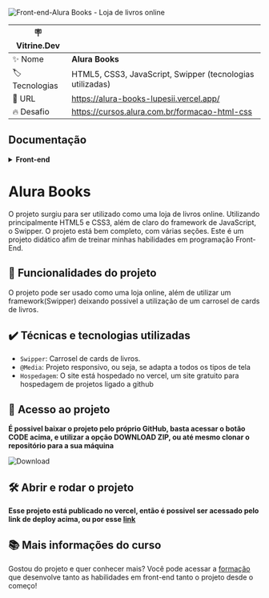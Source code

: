 ![Front-end-Alura Books - Loja de livros online](https://github.com/lupesii/alura-books/assets/51518452/61bdb3d3-9509-409a-a98c-ae7fc49b19da#vitrinedev)

| :placard: Vitrine.Dev |     |
| -------------  | --- |
| :sparkles: Nome        | **Alura Books**
| :label: Tecnologias | HTML5, CSS3, JavaScript, Swipper (tecnologias utilizadas)
| :rocket: URL         | https://alura-books-lupesii.vercel.app/
| :fire: Desafio     | https://cursos.alura.com.br/formacao-html-css

## Documentação

<details>
  <summary><b>Front-end</b></summary>

- [HTML5](https://developer.mozilla.org/pt-BR/docs/Web/HTML)
- [CSS3](https://developer.mozilla.org/pt-BR/docs/Web/CSS)    
- [JavaScript](https://developer.mozilla.org/pt-BR/docs/Web/JavaScript) 
</details>

# Alura Books

O projeto surgiu para ser utilizado como uma loja de livros online. Utilizando principalmente HTML5 e CSS3, além de claro do framework de JavaScript, o Swipper. O projeto está bem completo, com várias seções. Este é um projeto didático afim de treinar minhas habilidades em programação Front-End.

## 🔨 Funcionalidades do projeto

O projeto pode ser usado como uma loja online, além de utilizar um framework(Swipper) deixando possivel a utilização de um carrosel de cards de livros.

## ✔️ Técnicas e tecnologias utilizadas

- `Swipper`: Carrosel de cards de livros.
- `@Media`: Projeto responsivo, ou seja, se adapta a todos os tipos de tela
- `Hospedagem`: O site está hospedado no vercel, um site gratuito para hospedagem de projetos ligado a github

## 📁 Acesso ao projeto

**É possivel baixar o projeto pelo próprio GitHub, basta acessar o botão CODE acima, e utilizar a opção DOWNLOAD ZIP, ou até mesmo clonar o repositório para a sua máquina**

![Download](https://github.com/lupesii/alura-books/assets/51518452/26c997b2-53ed-452b-9d69-3e5b600ef5d8#vitrinedev)

## 🛠️ Abrir e rodar o projeto

**Esse projeto está publicado no vercel, então é possivel ser acessado pelo link de deploy acima, ou por esse <a href="https://alura-books-lupesii.vercel.app/" target="_blank">link</a>**

## 📚 Mais informações do curso

Gostou do projeto e quer conhecer mais? Você pode acessar a [formação](https://cursos.alura.com.br/formacao-html-css) que desenvolve tanto as habilidades em front-end tanto o projeto desde o começo!
